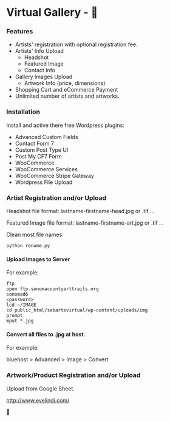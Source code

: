 # Virtual Gallery - :art:
### Features
* Artists' registration with optional registration fee.
* Artists' Info Upload
    * Headshot
    * Featured Image
    * Contact Info
* Gallery Images Upload
    * Artwork Info (price, dimensions)
* Shopping Cart and eCommerce Payment
* Unlimited number of artists and artworks.

### Installation
Install and active there free Wordpress plugins:
* Advanced Custom Fields
* Contact Form 7
* Custom Post Type UI
* Post My CF7 Form
* WooCommerce
* WooCommerce Services
* WooCommerce Stripe Gateway
* Wordpress File Upload

### Artist Registration and/or Upload
Headshot file format:
lastname-firstname-head.jpg or .tif ...

Featured Image file format:
lastname-firstname-art.jpg or .tif ...

Clean most file names:
```
python rename.py
```
#### Upload Images to Server
For example:

```
ftp
open ftp.sonomacountyarttrails.org
sonomad6
<password>
lcd ~/IMAGE
cd public_html/sebartsvirtual/wp-content/uploads/img
prompt
mput *.jpg
```
#### Convert all files to .jpg at host.
For example:

bluehost > Advanced > Image > Convert

### Artwork/Product Registration and/or Upload
Upload from Google Sheet.

http://www.evelindi.com/

:art:
